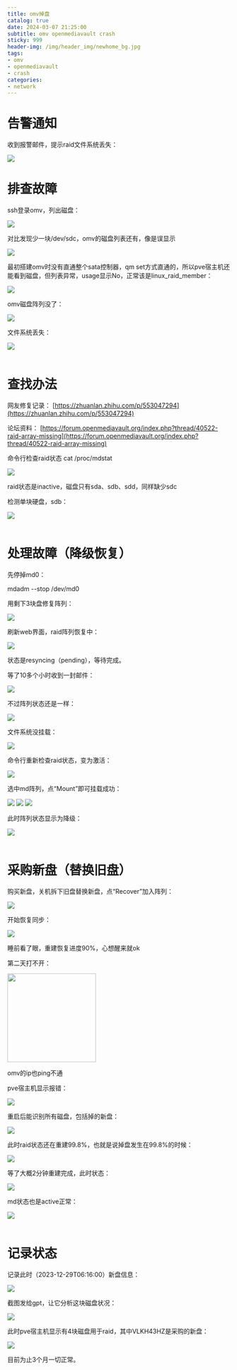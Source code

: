 ```yaml
---
title: omv掉盘
catalog: true
date: 2024-03-07 21:25:00
subtitle: omv openmediavault crash
sticky: 999
header-img: /img/header_img/newhome_bg.jpg
tags:
- omv
- openmediavault
- crash
categories:
- network
---
```



# 告警通知


收到报警邮件，提示raid文件系统丢失：
  
<img src="email-warning.png" class="img-zoomable" />


# 排查故障

ssh登录omv，列出磁盘：

<img src="list-disks.png" class="img-zoomable" />


对比发现少一块/dev/sdc，omv的磁盘列表还有，像是误显示

<img src="web-disks.png" class="img-zoomable" />


最初搭建omv时没有直通整个sata控制器，qm set方式直通的，所以pve宿主机还能看到磁盘，但列表异常，usage显示No，正常该是linux_raid_member：

<img src="pve-disks.png" class="img-zoomable" />


omv磁盘阵列没了：

<img src="lost-raid.png" class="img-zoomable" />


文件系统丢失：

<img src="missing-filesystem.png" class="img-zoomable" />

<br/>
<br/>

# 查找办法

网友修复记录：
<ins>[https://zhuanlan.zhihu.com/p/553047294](https://zhuanlan.zhihu.com/p/553047294)</ins>


论坛资料：
<ins>[https://forum.openmediavault.org/index.php?thread/40522-raid-array-missing](https://forum.openmediavault.org/index.php?thread/40522-raid-array-missing)</ins>


命令行检查raid状态
cat /proc/mdstat

<img src="check-raid-status.png" class="img-zoomable" />

raid状态是inactive，磁盘只有sda、sdb、sdd，同样缺少sdc

检测单块硬盘，sdb：

<img src="check-one-disk.png" class="img-zoomable" />

<br/>
<br/>

# 处理故障（降级恢复）

先停掉md0：

mdadm --stop /dev/md0

用剩下3块盘修复阵列：

<img src="rebuild-raid.png" class="img-zoomable" />


刷新web界面，raid阵列恢复中：

<img src="web-rebuild-raid.png" class="img-zoomable" />

状态是resyncing（pending），等待完成。


等了10多个小时收到一封邮件：

<img src="email-raid-degraded-event.png" class="img-zoomable" />


不过阵列状态还是一样：

<img src="rebuild-completed.png" class="img-zoomable" />


文件系统没挂载：

<img src="system-not-mounted.png" class="img-zoomable" />


命令行重新检查raid状态，变为激活：

<img src="raid-active.png" class="img-zoomable" />


选中md阵列，点“Mount”即可挂载成功：

<img src="mount-filesystem.png" class="img-zoomable" />

<img src="mount-success.png" class="img-zoomable" />

<img src="filesystem.png" class="img-zoomable" />


此时阵列状态显示为降级：

<img src="raid-degraded.png" class="img-zoomable" />

<br/>
<br/>

# 采购新盘（替换旧盘）

购买新盘，关机拆下旧盘替换新盘，点“Recover”加入阵列：

<img src="add-disk.png" class="img-zoomable" />


开始恢复同步：

<img src="recover.png" class="img-zoomable" />


睡前看了眼，重建恢复进度90%，心想醒来就ok

第二天打不开：

<img src="omv-not-working.png" style="width: 200px" class="img-zoomable" />

omv的ip也ping不通

pve宿主机显示报错：

<img src="omv-crash-again.png" class="img-zoomable" />


重启后能识别所有磁盘，包括掉的新盘：

<img src="new-disk.png" class="img-zoomable" />


此时raid状态还在重建99.8%，也就是说掉盘发生在99.8%的时候：

<img src="percent99.8.png" class="img-zoomable" />


等了大概2分钟重建完成，此时状态：

<img src="clean.png" class="img-zoomable" />


md状态也是active正常：

<img src="active.png" class="img-zoomable" />


<br/>
<br/>

# 记录状态

记录此时（2023-12-29T06:16:00）新盘信息：

<img src="smart-info.png" class="img-zoomable" />


截图发给gpt，让它分析这块磁盘状况：

<img src="gpt-summary.png" class="img-zoomable" />


此时pve宿主机显示有4块磁盘用于raid，其中VLKH43HZ是采购的新盘：

<img src="review.png" class="img-zoomable" />


目前为止3个月一切正常。



